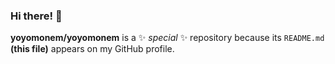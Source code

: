 ### Hi there! 👋


**yoyomonem/yoyomonem** is a ✨ _special_ ✨ repository because its `README.md` **(this file)** appears on my GitHub profile.












